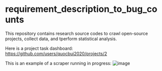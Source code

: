 # requirement_description_to_bug_counts

This repository contains research source codes to crawl open-source projects, collect data, and tperform statistical analysis.

Here is a project task dashboard: https://github.com/users/quocbui2020/projects/2 

This is an example of a scraper running in progress:
![image](https://github.com/quocbui2020/requirement_descriptions_and_bug_counts/assets/66755965/d9494dfd-dd15-4cdb-8c2c-dec23b4850c3)
